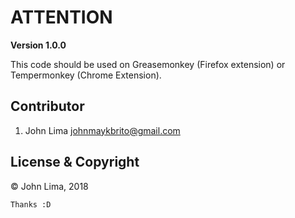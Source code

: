 # ATTENTION

**Version 1.0.0**

This code should be used on Greasemonkey (Firefox extension) or Tempermonkey (Chrome Extension).

## Contributor

1. John Lima johnmaykbrito@gmail.com

## License & Copyright

© John Lima, 2018

```
Thanks :D
```